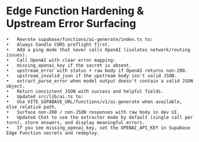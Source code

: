 # Edge Function Hardening & Upstream Error Surfacing
	•	Rewrote supabase/functions/ai-generate/index.ts to:
	•	Always handle CORS preflight first.
	•	Add a ping mode that never calls OpenAI (isolates network/routing issues).
	•	Call OpenAI with clear error mapping:
	•	missing_openai_key if the secret is absent.
	•	upstream_error with status + raw body if OpenAI returns non‑200.
	•	upstream_invalid_json if the upstream body isn't valid JSON.
	•	extract_parse_error when model output doesn't contain a valid JSON object.
	•	Return consistent JSON with success and helpful fields.
	•	Updated src/lib/ai.ts to:
	•	Use VITE_SUPABASE_URL/functions/v1/ai-generate when available, else relative path.
	•	Surface non‑200 / non‑JSON responses with raw body in dev UI.
	•	Updated Chat to use the extractor mode by default (single call per turn), store answers, and display meaningful errors.
	•	If you see missing_openai_key, set the OPENAI_API_KEY in Supabase Edge Function secrets and redeploy.